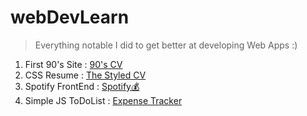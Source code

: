 # webDevLearn

>Everything notable I did to get better at developing Web Apps :)

1) First 90's Site : <A href="https://abhigyanbafna.github.io/webDevLearn/personalSite_HTML/">90's CV</a>
2) CSS Resume : <A href="https://abhigyanbafna.github.io/webDevLearn/personalSite_CSS/">The Styled CV</a>
3) Spotify FrontEnd : <a href="https://abhigyanbafna.github.io/webDevLearn/spotify">Spotify💰</a>
4) Simple JS ToDoList : <A href="https://abhigyanbafna.github.io/webDevLearn/toDoList/">Expense Tracker</a>
